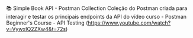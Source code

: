 📚 Simple Book API - Postman Collection
Coleção do Postman criada para interagir e testar os principais endpoints da API do vídeo curso - Postman Beginner's Course - API Testing (https://www.youtube.com/watch?v=VywxIQ2ZXw4&t=72s)


